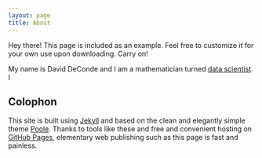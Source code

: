 ```yaml
---
layout: page
title: About
---
```


<p class="message">
  Hey there! This page is included as an example. Feel free to customize it for your own use upon downloading. Carry on!
</p>

My name is David DeConde and I am a mathematician turned [data scientist](http://en.wikipedia.org/wiki/Data_science). I 

## Colophon ##

This site is built using [Jekyll](http://jekyllrb.com) and based on the clean and elegantly simple theme [Poole](http://getpoole.com). Thanks to tools like these and free and convenient hosting on [GitHub Pages](http://pages.github.com), elementary web publishing such as this page is fast and painless.
